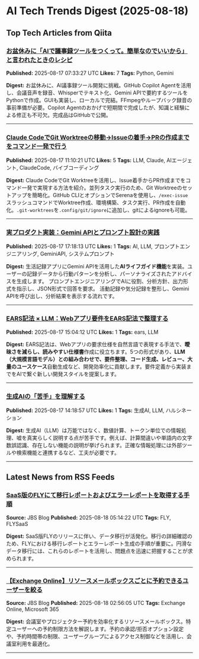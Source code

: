 # AI Tech Trends Digest (2025-08-18)


## Top Tech Articles from Qiita


### [お盆休みに「AIで議事録ツールをつくって。簡単なのでいいから」と言われたときのレシピ](https://qiita.com/R_28/items/dbcce690a69bf7964423)
**Published:** 2025-08-17 07:33:27 UTC
**Likes:** 7
**Tags:** Python, Gemini

**Digest:**
お盆休みに、AI議事録ツール開発に挑戦。GitHub Copilot Agentを活用し、会議音声を録音、Whisperでテキスト化、Gemini APIで要約するツールをPythonで作成。GUIも実装し、ローカルで完結。FFmpegやループバック録音の事前準備が必要。Copilot Agentのおかげで短期間で完成したが、知識と経験による修正も不可欠。完成品はGitHubで公開。

---

### [Claude CodeでGit Worktreeの移動→Issueの着手→PRの作成までをコマンド一発で行う](https://qiita.com/getty104/items/388fb3d834f9e2a4f84e)
**Published:** 2025-08-17 11:10:21 UTC
**Likes:** 5
**Tags:** LLM, Claude, AIエージェント, ClaudeCode, バイブコーディング

**Digest:**
Claude CodeでGit Worktreeを活用し、Issue着手からPR作成までをコマンド一発で実現する方法を紹介。並列タスク実行のため、Git Worktreeのセットアップを簡略化。GitHub CLIとオプションでSerenaを使用し、`/exec-issue`スラッシュコマンドでWorktree作成、環境構築、タスク実行、PR作成を自動化。`.git-worktrees`を`.config/git/ignore`に追加し、gitによるignoreも可能。

---

### [実プロダクト実装：Gemini APIとプロンプト設計の実践](https://qiita.com/kaminuma/items/138475ebbc405e777749)
**Published:** 2025-08-17 17:18:13 UTC
**Likes:** 1
**Tags:** AI, LLM, プロンプトエンジニアリング, GeminiAPI, システムプロンプト

**Digest:**
生活記録アプリにGemini APIを活用した**AIライフガイド機能**を実装。ユーザーの記録データから行動パターンを分析し、パーソナライズされたアドバイスを生成します。  プロンプトエンジニアリングでAIに役割、分析方針、出力形式を指示し、JSON形式で回答を要求。  活動記録や気分記録を整形し、Gemini APIを呼び出し、分析結果を表示する流れです。

---

### [EARS記法 × LLM：Webアプリ要件をEARS記法で整理する](https://qiita.com/NaokiIshimura/items/490faa689a44c161070f)
**Published:** 2025-08-17 15:04:12 UTC
**Likes:** 1
**Tags:** ears, LLM

**Digest:**
EARS記法は、Webアプリの要求仕様を自然言語で表現する手法で、**曖昧さを減らし、読みやすい仕様書**作成に役立ちます。5つの形式があり、**LLM（大規模言語モデル）**との組み合わせで、要件整理、**コード生成**、レビュー、大量の**ユースケース**自動生成など、開発効率化に貢献します。要件定義から実装までをAIで繋ぐ新しい開発スタイルを提案します。

---

### [生成AIの「苦手」を理解する](https://qiita.com/tyoko010/items/606ddc11bfb1193255b6)
**Published:** 2025-08-17 14:18:57 UTC
**Likes:** 1
**Tags:** 生成AI, LLM, ハルシネーション

**Digest:**
生成AI（LLM）は万能ではなく、数値計算、トークン単位での情報処理、嘘を真実らしく説明する点が苦手です。例えば、計算間違いや単語内の文字数誤認識、存在しない機能の説明が挙げられます。正確な情報処理には外部ツールや検索機能と連携するなど、工夫が必要です。

---

## Latest News from RSS Feeds


### [SaaS版のFLYにて移行レポートおよびエラーレポートを取得する手順](https://blog.jbs.co.jp/entry/2025/08/18/141422)
**Source:** JBS Blog
**Published:** 2025-08-18 05:14:22 UTC
**Tags:** FLY, FLYSaaS

**Digest:**
SaaS版FLYのリリースに伴い、データ移行が活発化。移行の詳細確認のため、FLYにおける移行レポートとエラーレポート生成の手順が重要に。円滑なデータ移行には、これらのレポートを活用し、問題点を迅速に把握することが求められます。

---

### [【Exchange Online】リソースメールボックスごとに予約できるユーザーを絞る](https://blog.jbs.co.jp/entry/2025/08/18/115605)
**Source:** JBS Blog
**Published:** 2025-08-18 02:56:05 UTC
**Tags:** Exchange Online, Microsoft 365

**Digest:**
会議室やプロジェクター予約を効率化するリソースメールボックス。特定ユーザーへの予約制限方法を解説します。予約の承認/拒否オプション設定や、予約時間帯の制限、ユーザーグループによるアクセス制御などを活用し、会議室利用を最適化。

---